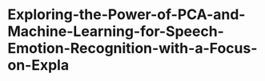 # Exploring-the-Power-of-PCA-and-Machine-Learning-for-Speech-Emotion-Recognition-with-a-Focus-on-Expla